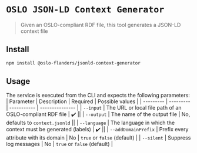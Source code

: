 # `OSLO JSON-LD Context Generator`

> Given an OSLO-compliant RDF file, this tool generates a JSON-LD context file

## Install
```bash
npm install @oslo-flanders/jsonld-context-generator
```

## Usage

The service is executed from the CLI and expects the following parameters:
| Parameter | Description | Required | Possible values |
| --------- | --------- | ----------- | --------------- |
| `--input` | The URL or local file path of an OSLO-compliant RDF file | :heavy_check_mark: ||
| `--output` | The name of the output file | No, defaults to `context.jsonld` ||
| `--language` | The language in which the context must be generated (labels) | :heavy_check_mark: ||
| `--addDomainPrefix` | Prefix every attribute with its domain | No | `true` or `false` (default) |
| `--silent` | Suppress log messages | No | `true` or `false` (default) |
